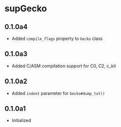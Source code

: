 # supGecko
## 0.1.0a4
- Added `compile_flags` property to `Gecko` class
## 0.1.0a3
- Added C/ASM compilation support for C0, C2, c\_kit
## 0.1.0a2
- Added `indent` parameter for `Gecko#dump_txt()`
## 0.1.0a1
- Initialized
